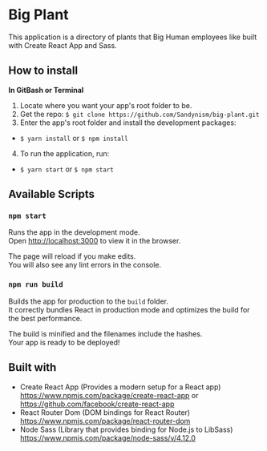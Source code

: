 # Big Plant 

This application is a directory of plants that Big Human employees like built with Create React App and Sass.

## How to install

__In GitBash or Terminal__

1. Locate where you want your app's root folder to be.
2. Get the repo: `$ git clone https://github.com/Sandynism/big-plant.git`
3. Enter the app's root folder and install the development packages:
  * `$ yarn install` or `$ npm install`
4. To run the application, run:
  * `$ yarn start` or `$ npm start`

## Available Scripts

### `npm start`

Runs the app in the development mode.<br />
Open [http://localhost:3000](http://localhost:3000) to view it in the browser.

The page will reload if you make edits.<br />
You will also see any lint errors in the console.

### `npm run build`

Builds the app for production to the `build` folder.<br />
It correctly bundles React in production mode and optimizes the build for the best performance.

The build is minified and the filenames include the hashes.<br />
Your app is ready to be deployed!

## Built with

* Create React App (Provides a modern setup for a React app) https://www.npmjs.com/package/create-react-app or https://github.com/facebook/create-react-app
* React Router Dom (DOM bindings for React Router) https://www.npmjs.com/package/react-router-dom
* Node Sass (Library that provides binding for Node.js to LibSass) https://www.npmjs.com/package/node-sass/v/4.12.0


